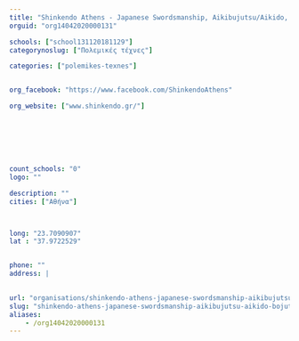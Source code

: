 ```yaml
---
title: "Shinkendo Athens - Japanese Swordsmanship, Aikibujutsu/Aikido, Bojutsu"
orguid: "org14042020000131"

schools: ["school131120181129"]
categorynoslug: ["Πολεμικές τέχνες"]

categories: ["polemikes-texnes"]


org_facebook: "https://www.facebook.com/ShinkendoAthens"

org_website: ["www.shinkendo.gr/"]







count_schools: "0"
logo: ""

description: ""
cities: ["Αθήνα"]



long: "23.7090907"
lat : "37.9722529"


phone: ""
address: |
    

url: "organisations/shinkendo-athens-japanese-swordsmanship-aikibujutsu-aikido-bojutsu/athina/polemikes-texnes"
slug: "shinkendo-athens-japanese-swordsmanship-aikibujutsu-aikido-bojutsu"
aliases:
    - /org14042020000131
---
```



